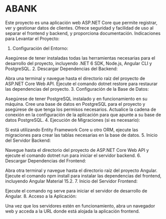 # ABANK
Este proyecto es una aplicación web ASP.NET Core que permite registrar, ver y gestionar datos de clientes. Ofrece seguridad y facilidad de uso al separar el frontend y backend, y proporciona documentación.
Indicaciones para Levantar el Proyecto:

1. Configuración del Entorno:

Asegúrese de tener instaladas todas las herramientas necesarias para el desarrollo del proyecto, incluyendo .NET 6 SDK, Node.js, Angular CLI y PostgreSQL.
2. Descargar Dependencias del Backend:

Abra una terminal y navegue hasta el directorio raíz del proyecto de ASP.NET Core Web API.
Ejecute el comando dotnet restore para restaurar las dependencias del proyecto.
3. Configuración de la Base de Datos:

Asegúrese de tener PostgreSQL instalado y en funcionamiento en su máquina.
Cree una base de datos en PostgreSQL para el proyecto y asegúrese de que tenga los permisos necesarios.
Actualice la cadena de conexión en la configuración de la aplicación para que apunte a su base de datos PostgreSQL.
4. Ejecución de Migraciones (si es necesario):

Si está utilizando Entity Framework Core u otro ORM, ejecute las migraciones para crear las tablas necesarias en la base de datos.
5. Inicio del Servidor Backend:

Navegue hasta el directorio del proyecto de ASP.NET Core Web API y ejecute el comando dotnet run para iniciar el servidor backend.
6. Descargar Dependencias del Frontend:

Abra otra terminal y navegue hasta el directorio raíz del proyecto Angular.
Ejecute el comando npm install para instalar las dependencias del frontend, incluyendo Angular Material 15.2.
7. Inicio del Servidor Frontend:

Ejecute el comando ng serve para iniciar el servidor de desarrollo de Angular.
8. Acceso a la Aplicación:

Una vez que los servidores estén en funcionamiento, abra un navegador web y acceda a la URL donde está alojada la aplicación frontend.
